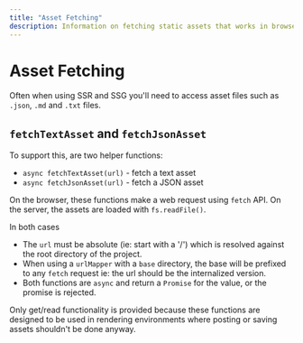 ```yaml
---
title: "Asset Fetching"
description: Information on fetching static assets that works in browser and on server
---
```


# Asset Fetching

Often when using SSR and SSG you'll need to access asset files such
as `.json`, `.md` and `.txt` files.

## `fetchTextAsset` and `fetchJsonAsset`

To support this, are two helper functions:

* `async fetchTextAsset(url)` - fetch a text asset
* `async fetchJsonAsset(url)` - fetch a JSON asset

On the browser, these functions make a web request using `fetch` API. On 
the server, the assets are loaded with `fs.readFile()`.

In both cases 

* The `url` must be absolute (ie: start with a '/') which is resolved 
  against the root directory of the project.
* When using a `urlMapper` with a `base` directory, the base will be
  prefixed to any `fetch` request ie: the url should be the internalized
  version.
* Both functions are `async` and return a `Promise` for the value, or 
  the promise is rejected.

Only get/read functionality is provided because these 
functions are designed to be used in rendering environments where 
posting or saving assets shouldn't be done anyway.


